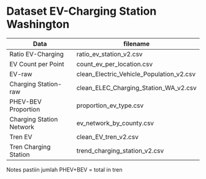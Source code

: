 # Dataset EV-Charging Station Washington
| Data    | filename |
| -------- | ------- |
| Ratio EV-Charging  | ratio_ev_station_v2.csv    |
| EV Count per Point | count_ev_per_location.csv    |
| EV-raw    | clean_Electric_Vehicle_Population_v2.csv    |
| Charging Station-raw    | clean_ELEC_Charging_Station_WA_v2.csv    |
| PHEV-BEV Proportion    | proportion_ev_type.csv    |
| Charging Station Network    | ev_network_by_county.csv    |
| Tren EV    | clean_EV_tren_v2.csv    |
| Tren Charging Station    | trend_charging_station_v2.csv    |

Notes pastiin jumlah PHEV+BEV = total in tren